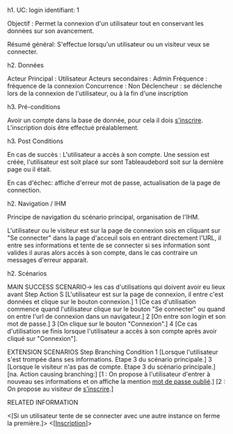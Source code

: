 h1. UC: login
identifiant: 1

Objectif :  Permet la connexion d'un utilisateur tout en conservant les données sur son avancement.

Résumé général: S'effectue lorsqu'un utilisateur ou un visiteur veux se connecter.

h2. Données

Acteur Principal : Utilisateur
Acteurs secondaires : Admin
Fréquence   : fréquence de la connexion
Concurrence : Non
Déclencheur : se déclenche lors de la connexion de l'utilisateur, ou à la fin d'une inscription

h3. Pré-conditions

Avoir un compte dans la base de donnée, pour cela il dois [s'inscrire](/inscription.md).
L'inscription dois être effectué préalablement.

h3. Post Conditions

En cas de succès : L'utilisateur a accès à son compte. Une session est créée, l'utilisateur est soit placé sur sont Tableaudebord soit sur la dernière page ou il était.


En cas d'échec: affiche d'erreur mot de passe, actualisation de la page de connection.

h2. Navigation / IHM 

Principe de navigation du scénario principal, organisation de l'IHM.

L'utilisateur ou le visiteur est sur la page de connexion sois en cliquant sur "Se connecter" dans la page d'acceuil sois en entrant directement l'URL, il entre ses informations et tente de se connecter si ses information sont valides il auras alors accés à son compte, dans le cas contraire un messages d'erreur apparait.

h2. Scénarios

MAIN SUCCESS SCENARIO-> les cas d'utilisations qui doivent avoir eu lieux avant
Step    Action
S    [L'utilisateur est sur la page de connexion, il entre c'est données et clique sur le bouton connexion.]
1    [Ce cas d'utilisation commence quand l'utilisateur clique sur le bouton "Se connecter" ou quand on entre l'url de connexion dans un navigateur.]
2    [On entre son login et son mot de passe.]
3    [On clique sur le bouton "Connexion".]
4    [Ce cas d'utilisation se finis lorsque l'utilisateur a accès à son compte après avoir cliqué sur "Connexion"].

EXTENSION SCENARIOS
Step    Branching Condition
1	 [Lorsque l'utilisateur s'est trompée dans ses informations. Etape 3 du scénario principale.]
3	 [Lorsque le visiteur n'as pas de compte. Etape 3 du scénario principale.]
[na.  Action causing branching:] 
       [1 : On propose à l'utilisateur d'entrer à nouveau ses informations et on affiche la mention [mot de passe oublié](/oublie.md).]
       [2 : On propose au visiteur de [s'inscrire](/inscription.md).]


RELATED INFORMATION

<Concurrency>    <[Si un utilisateur tente de se connecter avec une autre instance on ferme la première.]>
<Superordinate Use Cases>    <[[Inscription](/inscription.md)]>
 

